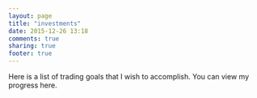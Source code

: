 ```yaml
---
layout: page
title: "investments"
date: 2015-12-26 13:18
comments: true
sharing: true
footer: true
---
```


Here is a list of trading goals that I wish to accomplish. You can view my progress here.

